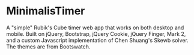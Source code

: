 # MinimalisTimer
A "simple" Rubik's Cube timer web app that works on both desktop and mobile. Built on jQuery, Bootstrap, jQuery Cookie, jQuery Finger, Mark 2, and a custom Javascript implementation of Chen Shuang's Skewb solver. The themes are from Bootswatch.
